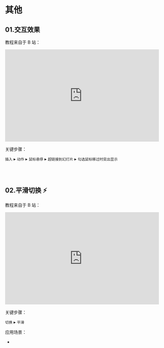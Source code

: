# 其他

## 01.交互效果

教程来自于 B 站：

<div style="position: relative; padding: 30% 45%;">
<iframe style="position: absolute; width: 100%; height: 100%; left: 0; top: 0;" src="https://player.bilibili.com/player.html?aid=671177250&bvid=BV1FU4y147sk&cid=284861355&page=1&as_wide=1&high_quality=1&danmaku=1" scrolling="no" border="0" frameborder="no" framespacing="0" allowfullscreen="true"></iframe>
</div>

关键步骤：

`插入` ▸ `动作` ▸ `鼠标悬停` ▸ `超链接到幻灯片` ▸ `勾选鼠标移过时突出显示`

<br></br>

## 02.平滑切换 :zap:

教程来自于 B 站：

<div style="position: relative; padding: 30% 45%;">
<iframe style="position: absolute; width: 100%; height: 100%; left: 0; top: 0;" src="https://player.bilibili.com/player.html?aid=497817673&bvid=BV1SK411V7gz&cid=181584378&page=1&as_wide=1&high_quality=1&danmaku=1" scrolling="no" border="0" frameborder="no" framespacing="0" allowfullscreen="true"></iframe>
</div>

关键步骤：

`切换` ▸ `平滑`

应用场景：

- 